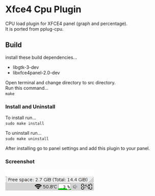 # Xfce4 Cpu Plugin
CPU load plugin for XFCE4 panel (graph and percentage).  
It is ported from pplug-cpu.  

## Build
install these build dependencies...  
* libgtk-3-dev  
* libxfce4panel-2.0-dev  

Open terminal and change directory to src directory.  
Run this command...  
`make`  

### Install and Uninstall
To install run...  
`sudo make install`  

To uninstall run...  
`sudo make uninstall`  

After installing go to panel settings and add this plugin to your panel.  

### Screenshot
![Screenshot](data/screenshot.png)  
